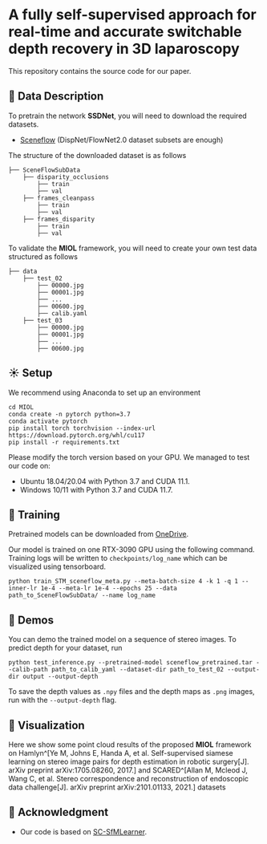 # A fully self-supervised approach for real-time and accurate switchable depth recovery in 3D laparoscopy

This repository contains the source code for our paper.

## :floppy_disk: Data Description

To pretrain the network **SSDNet**, you will need to download the required datasets. 
* [Sceneflow](https://lmb.informatik.uni-freiburg.de/resources/datasets/SceneFlowDatasets.en.html) (DispNet/FlowNet2.0 dataset subsets are enough)

The structure of the downloaded dataset is as follows

```Shell
├── SceneFlowSubData
    ├── disparity_occlusions
        ├── train
        ├── val
    ├── frames_cleanpass
        ├── train
        ├── val
    ├── frames_disparity
        ├── train
        ├── val
```

To validate the **MIOL** framework, you will need to create your own test data structured as follows
```Shell
├── data
    ├── test_02
        ├── 00000.jpg
        ├── 00001.jpg
        ├── ...
        ├── 00600.jpg
        ├── calib.yaml
    ├── test_03
        ├── 00000.jpg
        ├── 00001.jpg
        ├── ...
        ├── 00600.jpg
```

## :sunny: Setup
We recommend using Anaconda to set up an environment
```Shell
cd MIOL
conda create -n pytorch python=3.7
conda activate pytorch
pip install torch torchvision --index-url https://download.pytorch.org/whl/cu117
pip install -r requirements.txt
```
Please modify the torch version based on your GPU. We managed to test our code on:
- Ubuntu 18.04/20.04 with Python 3.7 and CUDA 11.1.
- Windows 10/11 with Python 3.7 and CUDA 11.7.

## :bicyclist: Training

Pretrained models can be downloaded from [OneDrive](https://mailhfuteducn-my.sharepoint.com/:u:/g/personal/zjylearn_mail_hfut_edu_cn/Ecpdt7UQHWFOue7sr1QX7PoBQFYSESp2qO80VYDtubUN_g?e=T36W1c).

Our model is trained on one RTX-3090 GPU using the following command. Training logs will be written to `checkpoints/log_name` which can be visualized using tensorboard.


```Shell
python train_STM_sceneflow_meta.py --meta-batch-size 4 -k 1 -q 1 --inner-lr 1e-4 --meta-lr 1e-4 --epochs 25 --data path_to_SceneFlowSubData/ --name log_name
```

## :movie_camera: Demos

You can demo the trained model on a sequence of stereo images. To predict depth for your dataset, run
```Shell
python test_inference.py --pretrained-model sceneflow_pretrained.tar --calib-path path_to_calib_yaml --dataset-dir path_to_test_02 --output-dir output --output-depth
```
To save the depth values as `.npy` files and the depth maps as `.png` images, run with the `--output-depth` flag. 

## :candy: Visualization
Here we show some point cloud results of the proposed **MIOL** framework on Hamlyn^[Ye M, Johns E, Handa A, et al. Self-supervised siamese learning on stereo image pairs for depth estimation in robotic surgery[J]. arXiv preprint arXiv:1705.08260, 2017.] and SCARED^[Allan M, Mcleod J, Wang C, et al. Stereo correspondence and reconstruction of endoscopic data challenge[J]. arXiv preprint arXiv:2101.01133, 2021.] datasets

## :rose: Acknowledgment
- Our code is based on [SC-SfMLearner](https://github.com/JiawangBian/SC-SfMLearner-Release).